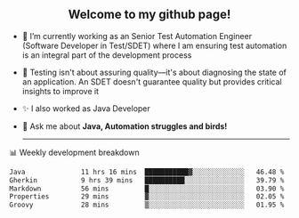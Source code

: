 <h2 align="center">Welcome to my github page!</h2>

- 🔭 I’m currently working as an Senior Test Automation Engineer (Software Developer in Test/SDET) where I am ensuring test automation is an integral part of the development process
- 🎩 Testing isn't about assuring quality—it's about diagnosing the state of an application. An SDET doesn't guarantee quality but provides critical insights to improve it
- ✨ I also worked as Java Developer
- 💬 Ask me about **Java, Automation struggles and birds!**
  
  -------
  
📊 Weekly development breakdown

<!--START_SECTION:waka-->

```txt
Java              11 hrs 16 mins  ███████████▓░░░░░░░░░░░░░   46.48 %
Gherkin           9 hrs 39 mins   ██████████░░░░░░░░░░░░░░░   39.79 %
Markdown          56 mins         █░░░░░░░░░░░░░░░░░░░░░░░░   03.90 %
Properties        29 mins         ▓░░░░░░░░░░░░░░░░░░░░░░░░   02.05 %
Groovy            28 mins         ▒░░░░░░░░░░░░░░░░░░░░░░░░   01.95 %
```

<!--END_SECTION:waka-->
